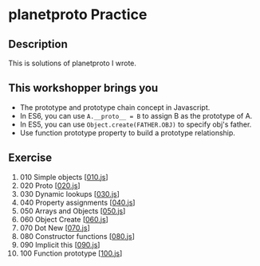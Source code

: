 # planetproto Practice

## Description
This is solutions of planetproto I wrote.

## This workshopper brings you
- The prototype and prototype chain concept in Javascript.
- In ES6, you can use `A.__proto__ = B` to assign B as the prototype of A.
- In ES5, you can use `Object.create(FATHER.OBJ)` to specify obj's father.
- Use function prototype property to build a prototype relationship.

## Exercise
1. 010 Simple objects [[010.js](010.js)]
2. 020 Proto [[020.js](020.js)]
3. 030 Dynamic lookups [[030.js](030.js)]
4. 040 Property assignments [[040.js](040.js)]
5. 050 Arrays and Objects [[050.js](050.js)]
6. 060 Object Create [[060.js](060.js)]
7. 070 Dot New [[070.js](070.js)]
8. 080 Constructor functions [[080.js](080.js)]
9. 090 Implicit this [[090.js](090.js)]
10. 100 Function prototype [[100.js](100.js)]
